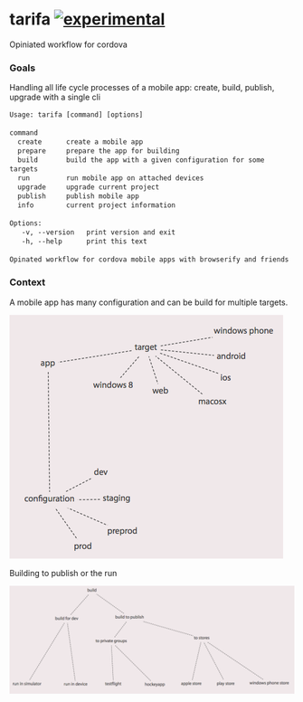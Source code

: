 tarifa [![experimental](http://hughsk.github.io/stability-badges/dist/experimental.svg)](http://github.com/hughsk/stability-badges)
======

Opiniated workflow for cordova

### Goals

Handling all life cycle processes of a mobile app: create, build, publish, upgrade with a single cli

```
Usage: tarifa [command] [options]

command     
  create      create a mobile app
  prepare     prepare the app for building
  build       build the app with a given configuration for some targets
  run         run mobile app on attached devices
  upgrade     upgrade current project
  publish     publish mobile app
  info        current project information

Options:
   -v, --version   print version and exit
   -h, --help      print this text

Opinated workflow for cordova mobile apps with browserify and friends
```

### Context

A mobile app has many configuration and can be build for multiple targets.

![app](doc/assets/images/app.png)

Building to publish or the run

![build](doc/assets/images/build.png)
